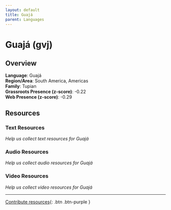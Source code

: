 ```yaml
---
layout: default
title: Guajá
parent: Languages
---
```


# Guajá (gvj)

## Overview

**Language**: Guajá  
**Region/Area**: South America, Americas  
**Family**: Tupian  
**Grassroots Presence (z-score)**: -0.22  
**Web Presence (z-score)**: -0.29  

## Resources

### Text Resources
*Help us collect text resources for Guajá*

### Audio Resources
*Help us collect audio resources for Guajá*

### Video Resources
*Help us collect video resources for Guajá*

---

[Contribute resources](https://forms.office.com/e/1SfLJx3u1r){: .btn .btn-purple }
